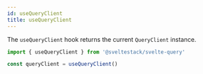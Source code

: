 ```yaml
---
id: useQueryClient
title: useQueryClient
---
```


The `useQueryClient` hook returns the current `QueryClient` instance.

```js
import { useQueryClient } from '@sveltestack/svelte-query'

const queryClient = useQueryClient()
```
